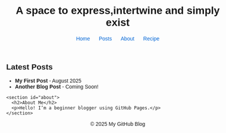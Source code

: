 
<html lang="en">
<head>
  <meta charset="UTF-8" />
  <title>My GitHub Blog</title>
  <style>
    body { font-family: Arial, sans-serif; max-width: 600px; margin: auto; padding: 20px; }
    header, footer { text-align: center; }
    nav a { margin: 0 10px; text-decoration: none; color: #0366d6; }
  </style>
</head>
<body>
  <header>
    <h1>A space to express,intertwine and simply exist</h1>
    <nav>
      <a href="index.html">Home</a>
      <a href="#posts">Posts</a>
      <a href="#about">About</a>
      <a href="#recipe">Recipe</a>
    </nav>
  </header>

  <main>
    <section id="posts">
      <h2>Latest Posts</h2>
      <ul>
        <li><strong>My First Post</strong> - August 2025</li>
        <li><strong>Another Blog Post</strong> - Coming Soon!</li>
      </ul>
    </section>

    <section id="about">
      <h2>About Me</h2>
      <p>Hello! I’m a beginner blogger using GitHub Pages.</p>
    </section>
  </main>

  <footer>
    <p>&copy; 2025 My GitHub Blog</p>
  </footer>
</body>
</html>
